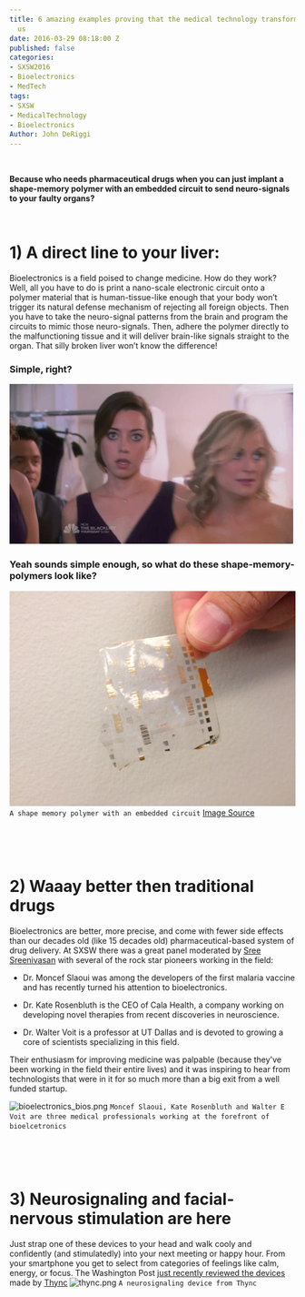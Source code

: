 ```yaml
---
title: 6 amazing examples proving that the medical technology transformation is upon
  us
date: 2016-03-29 08:18:00 Z
published: false
categories:
- SXSW2016
- Bioelectronics
- MedTech
tags:
- SXSW
- MedicalTechnology
- Bioelectronics
Author: John DeRiggi
---
```


<br>


**Because who needs pharmaceutical drugs when you can just implant a shape-memory polymer with an embedded circuit to send neuro-signals to your faulty organs?**

<br>

# 1) A direct line to your liver:
Bioelectronics is a field poised to change medicine. How do they work? Well, all you have to do is print a nano-scale electronic circuit onto a polymer material that is human-tissue-like enough that your body won’t trigger its natural defense mechanism of rejecting all foreign objects. Then you have to take the neuro-signal patterns from the brain and program the circuits to mimic those neuro-signals. Then, adhere the polymer directly to the malfunctioning tissue and it will deliver brain-like signals straight to the organ. That silly broken liver won’t know the difference!

### Simple, right?
![aubreyplaza.gif](/uploads/aubreyplaza.gif)

<!--more-->

### Yeah sounds simple enough, so what do these shape-memory-polymers look like?

![shpmemoryplymer2.jpg](/uploads/shpmemoryplymer2.jpg)
```A shape memory polymer with an embedded circuit```
[Image Source](http://www.qmed.com/mpmn/medtechpulse/how-shape-memory-polymer-could-drive-medical-device-innovation)

<br>
<br>
<br>

# 2)	Waaay better then traditional drugs
Bioelectronics are better, more precise, and come with fewer side effects than our decades old (like 15 decades old) pharmaceutical-based system of drug delivery. At SXSW there was a great panel moderated by [Sree Sreenivasan](https://twitter.com/sree) with several of the rock star pioneers working in the field: 

* Dr. Moncef Slaoui was among the developers of the first malaria vaccine and has recently turned his attention to bioelectronics. 

* Dr. Kate Rosenbluth is the CEO of Cala Health, a company working on developing novel therapies from recent discoveries in neuroscience. 

* Dr. Walter Voit is a professor at UT Dallas and is devoted to growing a core of scientists specializing in this field. 

Their enthusiasm for improving medicine was palpable (because they've been working in the field their entire lives) and it was inspiring to hear from technologists that were in it for so much more than a big exit from a well funded startup.

![bioelectronics_bios.png](/uploads/bioelectronics_bios.png)
```Moncef Slaoui, Kate Rosenbluth and Walter E Voit are three medical professionals working at the forefront of bioelcetronics```

<br>
<br>
<br>

# 3) Neurosignaling and facial-nervous stimulation are here
Just strap one of these devices to your head and walk cooly and confidently (and stimulatedly) into your next meeting or happy hour. From your smartphone you get to select from categories of feelings like calm, energy, or focus. The Washington Post [just recently reviewed the devices](https://www.washingtonpost.com/news/to-your-health/wp/2016/03/29/brain-zapping-gadgets-promise-to-make-you-a-better-you-smarter-stronger-even-happier/) made by [Thync](http://www.thync.com/) 
![thync.png](/uploads/thync.png) 
```A neurosignaling device from Thync```